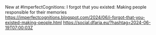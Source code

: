 New at #ImperfectCognitions:  I forgot that you existed: Making people responsible for their memories https://imperfectcognitions.blogspot.com/2024/06/i-forgot-that-you-existed-making-people.html https://social.dfaria.eu/?hashtag=2024-06-19T07:00:03Z